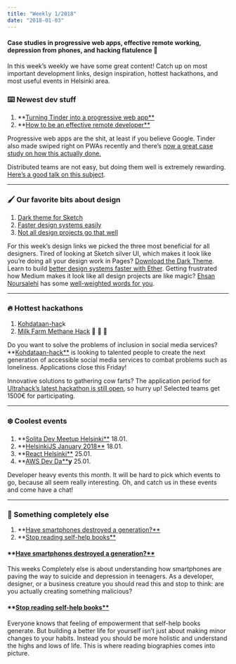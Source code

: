 ```yaml
---
title: "Weekly 1/2018"
date: "2018-01-03"
---
```


#### Case studies in progressive web apps, effective remote working, depression from phones, and hacking flatulence 💨

In this week’s weekly we have some great content! Catch up on most important development links, design inspiration, hottest hackathons, and most useful events in Helsinki area.

### ⌨️ Newest dev stuff

1. **[Turning Tinder into a progressive web app**](https://medium.com/@addyosmani/a-tinder-progressive-web-app-performance-case-study-78919d98ece0)
2. **[How to be an effective remote developer**](https://www.youtube.com/watch?v=7AFjtuANfeM&feature=youtu.be)

Progressive web apps are the shit, at least if you believe Google. Tinder also made swiped right on PWAs recently and there’s [now a great case study on how this actually done.](https://medium.com/@addyosmani/a-tinder-progressive-web-app-performance-case-study-78919d98ece0)

Distributed teams are not easy, but doing them well is extremely rewarding. [Here’s a good talk on this subject](http://Distributed).

---

### 🖌 Our favorite bits about design

1. [Dark theme for Sketch](https://midnightsketch.com/)
2. [Faster design systems easily](https://ether.thescenery.co/)
3. [Not all design projects go that well](https://thisisehsan.com/xyzthings/)

For this week’s design links we picked the three most beneficial for all designers. Tired of looking at Sketch silver UI, which makes it look like you’re doing all your design work in Pages? [Download the Dark Theme](https://midnightsketch.com/). Learn to build [better design systems faster with Ether](https://ether.thescenery.co/). Getting frustrated how Medium makes it look like all design projects are like magic? [Ehsan Noursalehi](https://medium.com/u/afd9e3f6db8c) has some [well-weighted words for you](https://thisisehsan.com/xyzthings/).

---

### 🔥 Hottest hackathons

1. [Kohdataan-hac](http://kohdataan.fi/)k
2. [Milk Farm Methane Hack](https://ultrahack.org/milkfarmmethanehack) 🐄 🐄 🐄

Do you want to solve the problems of inclusion in social media services? **[Kohdataan-hack**](http://kohdataan.fi/) is looking to talented people to create the next generation of accessible social media services to combat problems such as loneliness. Applications close this Friday!

Innovative solutions to gathering cow farts? The application period for [Ultrahack’s latest hackathon is still open](https://ultrahack.org/milkfarmmethanehack), so hurry up! Selected teams get 1500€ for participating.

---

### ❄️ Coolest events

1. **[Solita Dev Meetup Helsinki**](https://www.facebook.com/events/1196115160532843/) 18.01.
2. **[HelsinkiJS January 2018**](https://meetabit.com/events/helsinkijs-january-2018) 18.01.
3. **[React Helsinki**](https://meetabit.com/events/react-helsinki-january-2018) 25.01.
4. **[AWS Dev Da**](https://aws.amazon.com/events/Devdays-Nordics/)**y** 25.01.

Developer heavy events this month. It will be hard to pick which events to go, because all seem really interesting. Oh, and catch us in these events and come have a chat!

---

### 👻 Something completely else

1. **[Have smartphones destroyed a generation?**](https://www.theatlantic.com/magazine/archive/2017/09/has-the-smartphone-destroyed-a-generation/534198/)
2. **[Stop reading self-help books**](https://medium.com/the-post-grad-survival-guide/why-you-should-read-biographies-to-become-the-greatest-version-of-yourself-not-self-help-books-6373c74475bd)

#### **[Have smartphones destroyed a generation?**](https://www.theatlantic.com/magazine/archive/2017/09/has-the-smartphone-destroyed-a-generation/534198/)

This weeks Completely else is about understanding how smartphones are paving the way to suicide and depression in teenagers. As a developer, designer, or a business creature you should read this and stop to think: are you actually creating something malicious?

#### **[Stop reading self-help books**](https://medium.com/the-post-grad-survival-guide/why-you-should-read-biographies-to-become-the-greatest-version-of-yourself-not-self-help-books-6373c74475bd)

Everyone knows that feeling of empowerment that self-help books generate. But building a better life for yourself isn’t just about making minor changes to your habits. Instead you should be more holistic and understand the highs and lows of life. This is where reading biographies comes into picture.
